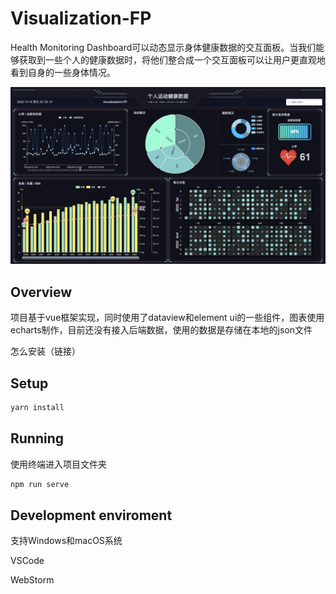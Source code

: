 # Visualization-FP

Health Monitoring Dashboard可以动态显示身体健康数据的交互面板。当我们能够获取到一些个人的健康数据时，将他们整合成一个交互面板可以让用户更直观地看到自身的一些身体情况。

![image](https://github.com/fuyyyyy/Visualization-FP/blob/main/web%20display.png)

## Overview

项目基于vue框架实现，同时使用了dataview和element ui的一些组件，图表使用echarts制作，目前还没有接入后端数据，使用的数据是存储在本地的json文件

怎么安装（链接）



## Setup

```tcl
yarn install
```
## Running
使用终端进入项目文件夹
```tcl
npm run serve
```
## Development enviroment

支持Windows和macOS系统

VSCode

WebStorm


